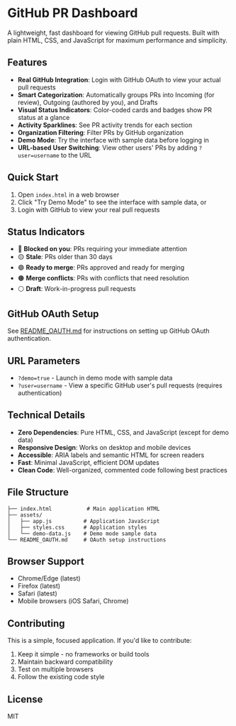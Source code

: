 # GitHub PR Dashboard

A lightweight, fast dashboard for viewing GitHub pull requests. Built with plain HTML, CSS, and JavaScript for maximum performance and simplicity.

## Features

- **Real GitHub Integration**: Login with GitHub OAuth to view your actual pull requests
- **Smart Categorization**: Automatically groups PRs into Incoming (for review), Outgoing (authored by you), and Drafts
- **Visual Status Indicators**: Color-coded cards and badges show PR status at a glance
- **Activity Sparklines**: See PR activity trends for each section
- **Organization Filtering**: Filter PRs by GitHub organization
- **Demo Mode**: Try the interface with sample data before logging in
- **URL-based User Switching**: View other users' PRs by adding `?user=username` to the URL

## Quick Start

1. Open `index.html` in a web browser
2. Click "Try Demo Mode" to see the interface with sample data, or
3. Login with GitHub to view your real pull requests

## Status Indicators

- 🔴 **Blocked on you**: PRs requiring your immediate attention
- 🟡 **Stale**: PRs older than 30 days
- 🟢 **Ready to merge**: PRs approved and ready for merging
- 🟠 **Merge conflicts**: PRs with conflicts that need resolution
- ⚪ **Draft**: Work-in-progress pull requests

## GitHub OAuth Setup

See [README_OAUTH.md](README_OAUTH.md) for instructions on setting up GitHub OAuth authentication.

## URL Parameters

- `?demo=true` - Launch in demo mode with sample data
- `?user=username` - View a specific GitHub user's pull requests (requires authentication)

## Technical Details

- **Zero Dependencies**: Pure HTML, CSS, and JavaScript (except for demo data)
- **Responsive Design**: Works on desktop and mobile devices
- **Accessible**: ARIA labels and semantic HTML for screen readers
- **Fast**: Minimal JavaScript, efficient DOM updates
- **Clean Code**: Well-organized, commented code following best practices

## File Structure

```
├── index.html           # Main application HTML
├── assets/
│   ├── app.js          # Application JavaScript
│   ├── styles.css      # Application styles
│   └── demo-data.js    # Demo mode sample data
└── README_OAUTH.md     # OAuth setup instructions
```

## Browser Support

- Chrome/Edge (latest)
- Firefox (latest)
- Safari (latest)
- Mobile browsers (iOS Safari, Chrome)

## Contributing

This is a simple, focused application. If you'd like to contribute:

1. Keep it simple - no frameworks or build tools
2. Maintain backward compatibility
3. Test on multiple browsers
4. Follow the existing code style

## License

MIT